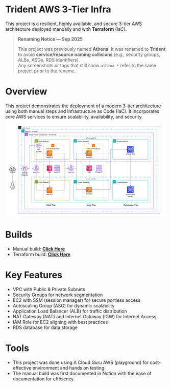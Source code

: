 # Trident AWS 3-Tier Infra
This project is a resilient, highly available, and secure 3-tier AWS architecture deployed manually and with **Terraform** (IaC). 

> **Renaming Notice — Sep 2025**
>
> This project was previously named **Athena**. It was renamed to **Trident** to avoid **service/resource naming collisions** (e.g., security groups, ALBs, ASGs, RDS identifiers).  
> Any screenshots or tags that still show `athena-*` refer to the same project prior to the rename.

# Overview 
This project demonstrates the deployment of a modern 3-tier architecture using both manual steps and Infrastructure as Code (IaC). It incorporates core AWS services to ensure scalability, availability, and security. 

![Trident-3-Tier-Architecture-Diagram](/diagram/trident-3-Tier-Diagram.png) 

# Builds
- Manual build: **[Click Here](/manual_build/README.MD)**
- Terraform build: **[Click Here](/terraform/README.MD)**

# Key Features
- VPC with Public & Private Subnets 
- Security Groups for network segmentation 
- EC2 with SSM (session manager) for secure portless access 
- Autoscaling Group (ASG) for dynamic scalability 
- Application Load Balancer (ALB) for traffic distribution 
- NAT Gateway (NAT) and Internet Gateway (IGW) for Internet Access
- IAM Role for EC2 aligning with best practices 
- RDS database for data storage 

# Tools 
- This project was done using A Cloud Guru AWS (playground) for cost-effective environment and hands on testing. 
- The manual build was first documented in Notion with the ease of documentation for efficiency.
